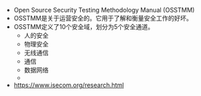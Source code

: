 - Open Source Security Testing Methodology Manual (OSSTMM)
- OSSTMM是关于运营安全的。它用于了解和衡量安全工作的好坏。
- OSSTMM定义了10个安全域，划分为5个安全通道。
	- 人的安全
	- 物理安全
	- 无线通信
	- 通信
	- 数据网络
	-
- https://www.isecom.org/research.html